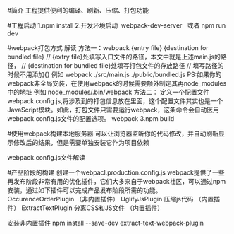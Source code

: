 #简介
工程提供便利的编译、刷新、压缩、打包功能

#工程启动
1.npm install
2.开发环境启动  webpack-dev-server   或者  npm run dev

#webpack打包方式 解读
方法一：webpack {entry file}  {destination for bundled file}
// {extry file}处填写入口文件的路径，本文中就是上述main.js的路径，
// {destination for bundled file}处填写打包文件的存放路径
// 填写路径的时候不用添加{}
例如 webpack ./src/main.js ./public/bundled.js
PS:如果你的webpack非全局安装，在使用webpack的时候需要额外制定其再node_modules中的地址
例如 node_modules/.bin/webpack
方法二：
定义一个配置文件webpack.config.js,将涉及到的打包信息放在里面，这个配置文件其实也是一个JavaScript模块。如此，打包文件只需要运行webpack，这条命令会自动医用webpack.config.js文件的配置选项。
webpack
3.npm build

#使用webpack构建本地服务器
可以让浏览器监听你的代码修改，并自动刷新显示修改后的结果，但是需要单独安装它作为项目依赖

webpack.config.js文件解读

#产品阶段的构建
创建一个webpacl.production.config.js
webpack提供了一些再发布阶段非常有用的优化插件，它们大多来自于webpack社区，可以通过npm 安装，通过如下插件可以完成产品发布阶段所需的功能。
OccurenceOrderPlugin   （非内置插件）
UglifyJsPlugin 压缩js代码  （内置插件）
ExtractTextPlugin 分离CSS和JS文件 （内置插件）

安装非内置插件 
npm install --save-dev extract-text-webpack-plugin

